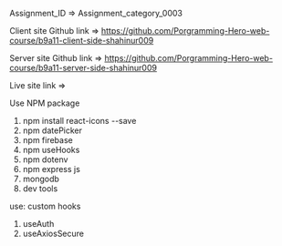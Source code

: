 Assignment_ID => Assignment_category_0003

Client site Github link => https://github.com/Porgramming-Hero-web-course/b9a11-client-side-shahinur009

Server site Github link => https://github.com/Porgramming-Hero-web-course/b9a11-server-side-shahinur009

Live site link =>

Use NPM package
1. npm install react-icons --save
2. npm datePicker
3. npm firebase
4. npm useHooks
5. npm dotenv
6. npm express js
7. mongodb 
8. dev tools

use: custom hooks
1. useAuth
2. useAxiosSecure

